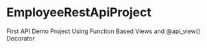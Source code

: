 # EmployeeRestApiProject
First API Demo Project Using Function Based Views and @api_view() Decorator
